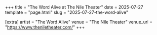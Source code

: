 +++
title = "The Word Alive at The Nile Theater"
date = 2025-07-27
template = "page.html"
slug = "2025-07-27-the-word-alive"

[extra]
artist = "The Word Alive"
venue = "The Nile Theater"
venue_url = "https://www.theniletheater.com/"
+++
